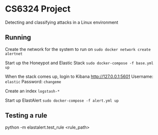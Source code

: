 # CS6324 Project

Detecting and classifying attacks in a Linux environment

## Running

Create the network for the system to run on `sudo docker network create alertnet`

Start up the Honeypot and Elastic Stack `sudo docker-compose -f base.yml up` 

When the stack comes up, login to Kibana <http://127.0.0.1:5601> Username: `elastic` Password: `changeme`

Create an index `logstash-*`

Start up ElastAlert `sudo docker-compose -f alert.yml up`

## Testing a rule

python -m elastalert.test_rule <rule_path>
